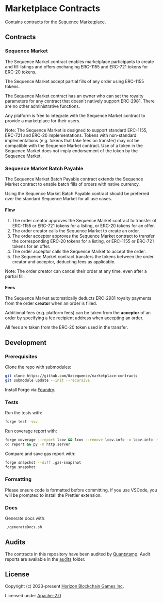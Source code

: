 # Marketplace Contracts

Contains contracts for the Sequence Marketplace.

## Contracts

### Sequence Market

The Sequence Market contract enables marketplace participants to create and fill listings and offers exchanging ERC-1155 and ERC-721 tokens for ERC-20 tokens.

The Sequence Market accept partial fills of any order using ERC-1155 tokens.

The Sequence Market contract has an owner who can set the royalty parameters for any contract that doesn't natively support ERC-2981. There are no other administrative functions.

Any platform is free to integrate with the Sequence Market contract to provide a marketplace for their users.

Note: The Sequence Market is designed to support standard ERC-1155, ERC-721 and ERC-20 implementations. Tokens with non-standard implementations (e.g. tokens that take fees on transfer) may not be compatible with the Sequence Market contract. Use of a token in the Sequence Market does not imply endorsement of the token by the Sequence Market.

### Sequence Market Batch Payable

The Sequence Market Batch Payable contract extends the Sequence Market contract to enable batch fills of orders with native currency.

Using the Sequence Market Batch Payable contract should be preferred over the standard Sequence Market for all use cases.

#### Flow

1. The order creator approves the Sequence Market contract to transfer of ERC-1155 or ERC-721 tokens for a listing, or ERC-20 tokens for an offer.
2. The order creator calls the Sequence Market to create an order.
3. The order acceptor approves the Sequence Market contract to transfer the corresponding ERC-20 tokens for a listing, or ERC-1155 or ERC-721 tokens for an offer.
4. The order acceptor calls the Sequence Market to accept the order.
5. The Sequence Market contract transfers the tokens between the order creator and acceptor, deducting fees as applicable.

Note: The order creator can cancel their order at any time, even after a partial fill.

#### Fees

The Sequence Market automatically deducts ERC-2981 royalty payments from the order **creator** when an order is filled.

Additional fees (e.g. platform fees) can be taken from the **acceptor** of an order by specifying a fee recipient address when accepting an order.

All fees are taken from the ERC-20 token used in the transfer.

## Development

### Prerequisites

Clone the repo with submodules:

```bash
git clone https://github.com/0xsequence/marketplace-contracts
git submodule update --init --recursive
```

Install Forge via [Foundry](https://book.getfoundry.sh/getting-started/installation).

### Tests

Run the tests with:

```bash
forge test -vvv
```

Run coverage report with:

```bash
forge coverage --report lcov && lcov --remove lcov.info -o lcov.info 'test/*' 'script/*' && genhtml -o report lcov.info
cd report && py -m http.server
```

Compare and save gas report with:

```bash
forge snapshot --diff .gas-snapshot
forge snapshot
```

### Formatting

Please ensure code is formatted before committing. If you use VSCode, you will be prompted to install the Prettier extension.

### Docs

Generate docs with:

```bash
./generateDocs.sh
```

## Audits

The contracts in this repository have been audited by [Quantstamp](https://quantstamp.com). Audit reports are available in the [audits](./audits) folder.

## License

Copyright (c) 2023-present [Horizon Blockchain Games Inc](https://horizon.io).

Licensed under [Apache-2.0](./LICENSE)
